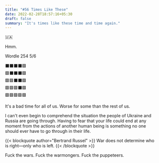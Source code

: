 ```yaml
---
title: "#56 Times Like These"
date: 2022-02-28T18:57:16+05:30
draft: false
summary: "It's times like these time and time again."
---
```


🇺🇦

Hmm.

Wordle 254 5/6

⬛⬛⬛⬛🟩\
🟩⬛⬛⬛🟩\
🟩🟩⬛⬛🟩\
🟩🟩🟩⬛🟩\
🟩🟩🟩🟩🟩

It's a bad time for all of us. Worse for some than the rest of us.

I can't even begin to comprehend the situation the people of Ukraine and Russia are going through. Having to fear that your life could end at any moment from the actions of another human being is something no one should ever have to go through in their life.

{{< blockquote author="Bertrand Russel" >}}
War does not determine who is right—only who is left.
{{< /blockquote >}}

Fuck the wars. Fuck the warmongers. Fuck the puppeteers.
